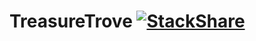 # TreasureTrove [![StackShare](http://img.shields.io/badge/tech-stack-0690fa.svg?style=flat)](https://stackshare.io/sabo2k/treasuretrove)